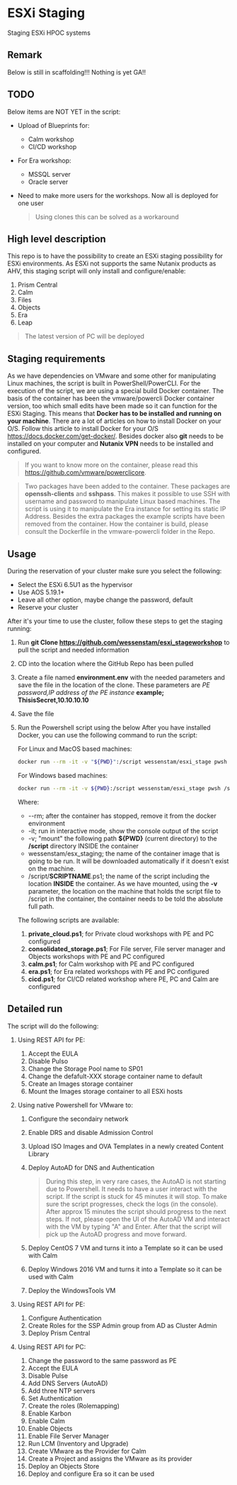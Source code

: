 # ESXi Staging

Staging ESXi HPOC systems

## Remark

Below is still in scaffolding!!! Nothing is yet GA!!

## TODO

Below items are NOT YET in the script:

- Upload of Blueprints for:
   - Calm workshop
   - CI/CD workshop

- For Era workshop:
   - MSSQL server
   - Oracle server

- Need to make more users for the workshops. Now all is deployed for one user
   > Using clones this can be solved as a workaround

## High level description

This repo is to have the possibility to create an ESXi staging possibility for ESXi environments.
As ESXi not supports the same Nutanix products as AHV, this staging script will only install and configure/enable:

1. Prism Central
2. Calm
3. Files
4. Objects
5. Era
6. Leap

> The latest version of PC will be deployed
## Staging requirements

As we have dependencies on VMware and some other for manipulating Linux machines, the script is built in PowerShell/PowerCLI. For the execution of the script, we are using a special build Docker container. The basis of the container has been the vmware/powercli Docker container version, too which small edits have been made so it can function for the ESXi Staging. This means that **Docker has to be installed and running on your machine**. There are a lot of articles on how to install Docker on your O/S. Follow this article to install Docker for your O/S <https://docs.docker.com/get-docker/>.
Besides docker also **git** needs to be installed on your computer and **Nutanix VPN** needs to be installed and configured.

> If you want to know more on the container, please read this <https://github.com/vmware/powerclicore>.

> Two packages have been added to the container. These packages are **openssh-clients** and **sshpass**. This makes it possible to use SSH with username and password to manipulate Linux based machines. The script is using it to manipulate the Era instance for setting its static IP Address. Besides the extra packages the example scripts have been removed from the container. How the container is build, please consult the Dockerfile in the vmware-powercli folder in the Repo.  

## Usage

During the reservation of your cluster make sure you select the following:

- Select the ESXi 6.5U1 as the hypervisor
- Use AOS 5.19.1+
- Leave all other option, maybe change the password, default
- Reserve your cluster

After it's your time to use the cluster, follow these steps to get the staging running:

1. Run **git Clone <https://github.com/wessenstam/esxi_stageworkshop>** to pull the script and needed information
2. CD into the location where the GitHub Repo has been pulled
3. Create a file named **environment.env** with the needed parameters and save the file in the location of the clone. These parameters are *PE password,IP address of the PE instance* **example; ThisisSecret,10.10.10.10**
4. Save the file
5. Run the Powershell script using the below
   After you have installed Docker, you can use the following command to run the script:

   For Linux and MacOS based machines:

   ```bash
   docker run --rm -it -v "${PWD}":/script wessenstam/esxi_stage pwsh /script/SCRIPTNAME.ps1
   ```

   For Windows based machines:

   ```bash
   docker run --rm -it -v ${PWD}:/script wessenstam/esxi_stage pwsh /script/SCRIPTNAME.ps1
   ```

   Where:

   - --rm; after the container has stopped, remove it from the docker environment
   - -it; run in interactive mode, show the console output of the script
   - -v; "mount" the following path **${PWD}** (current directory) to the **/script** directory INSIDE the container
   - wessenstam/esx_staging; the name of the container image that is going to be run. It will be downloaded automatically if it doesn't exist on the machine.
   - /script/**SCRIPTNAME**.ps1; the name of the script including the location **INSIDE** the container. As we have mounted, using the **-v** parameter, the location on the machine that holds the script file to /script in the container, the container needs to be told the absolute full path.

   The following scripts are available:

   1. **private_cloud.ps1**; for Private cloud workshops with PE and PC configured
   2. **consolidated_storage.ps1**; For File server, File server manager and Objects workshops with PE and PC configured
   3. **calm.ps1**; for Calm workshop with PE and PC configured
   4. **era.ps1**; for Era related workshops with PE and PC configured
   5. **cicd.ps1**; for CI/CD related workshop where PE, PC and Calm are configured

## Detailed run

The script will do the following:

1. Using REST API for PE:

   1. Accept the EULA
   2. Disable Pulso
   3. Change the Storage Pool name to SP01
   4. Change the defafult-XXX storage container name to default
   5. Create an Images storage container
   6. Mount the Images storage container to all ESXi hosts

2. Using native Powershell for VMware to:

   1. Configure the secondairy network
   2. Enable DRS and disable Admission Control
   3. Upload ISO Images and OVA Templates in a newly created Content Library
   4. Deploy AutoAD for DNS and Authentication

      > During this step, in very rare cases, the AutoAD is not starting due to Powershell. It needs to have a user interact with the script. If the script is stuck for 45 minutes it will stop. To make sure the script progresses, check the logs (in the console). After approx 15 minutes the script should progress to the next steps. If not, please open the UI of the AutoAD VM and interact with the VM by typing "A" and Enter. After that the script will pick up the AutoAD progress and move forward.

   5. Deploy CentOS 7 VM and turns it into a Template so it can be used with Calm
   6. Deploy Windows 2016 VM and turns it into a Template so it can be used with Calm
   7. Deploy the WindowsTools VM

3. Using REST API for PE:

   1. Configure Authentication
   2. Create Roles for the SSP Admin group from AD as Cluster Admin
   3. Deploy Prism Central

4. Using REST API for PC:

   1. Change the password to the same password as PE
   2. Accept the EULA
   3. Disable Pulse
   4. Add DNS Servers (AutoAD)
   5. Add three NTP servers
   6. Set Authentication
   7. Create the roles (Rolemapping)
   8. Enable Karbon
   9. Enable Calm
   10. Enable Objects
   11. Enable File Server Manager
   12. Run LCM (Inventory and Upgrade)
   13. Create VMware as the Provider for Calm
   14. Create a Project and assigns the VMware as its provider
   15. Deploy an Objects Store
   16. Deploy and configure Era so it can be used
